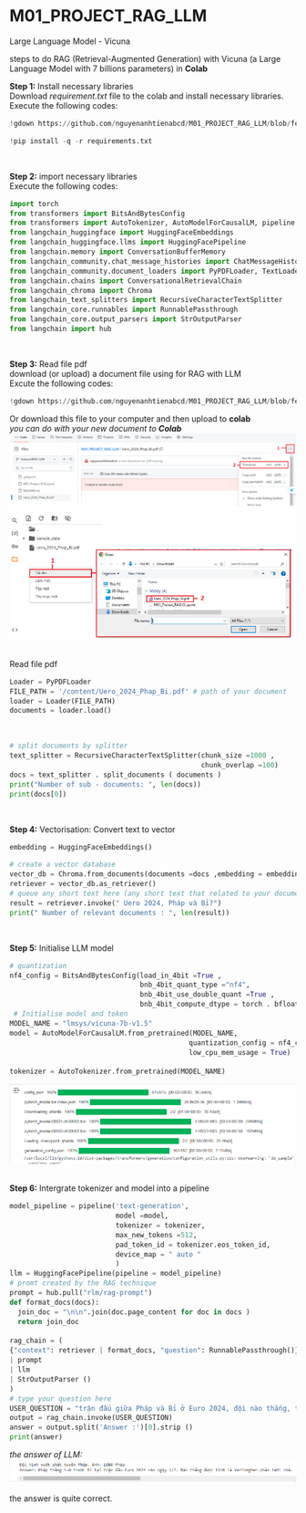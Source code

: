 # M01_PROJECT_RAG_LLM
Large Language Model - Vicuna

steps to do RAG (Retrieval-Augmented Generation) with Vicuna (a Large Language Model with 7 billions parameters) in **Colab**<br>  

**Step 1:** Install necessary libraries   
Download *requirement.txt* file to the colab and install necessary libraries.  
Execute the following codes:
```python
!gdown https://github.com/nguyenanhtienabcd/M01_PROJECT_RAG_LLM/blob/feature/RAG-LLM/requirements.txt
```
```python
!pip install -q -r requirements.txt
```
<br>  

**Step 2:** import necessary libraries  
Execute the following codes:
```python
import torch
from transformers import BitsAndBytesConfig
from transformers import AutoTokenizer, AutoModelForCausalLM, pipeline
from langchain_huggingface import HuggingFaceEmbeddings
from langchain_huggingface.llms import HuggingFacePipeline
from langchain.memory import ConversationBufferMemory
from langchain_community.chat_message_histories import ChatMessageHistory
from langchain_community.document_loaders import PyPDFLoader, TextLoader
from langchain.chains import ConversationalRetrievalChain
from langchain_chroma import Chroma
from langchain_text_splitters import RecursiveCharacterTextSplitter
from langchain_core.runnables import RunnablePassthrough
from langchain_core.output_parsers import StrOutputParser
from langchain import hub
```
<br>  

**Step 3:** Read file pdf  
download (or upload) a document file using for RAG with LLM  
Excute the following codes:
```python
!gdown https://github.com/nguyenanhtienabcd/M01_PROJECT_RAG_LLM/blob/feature/RAG-LLM/Uero_2024_Phap_Bi.pdf
```
Or download this file to your computer and then upload to **colab**  
*you can do with your new document to **Colab***
![Download figure](figures/1.png)  
![Upload figure](figures/2.png) <br><br>  

Read file pdf
```python
Loader = PyPDFLoader
FILE_PATH = '/content/Uero_2024_Phap_Bi.pdf' # path of your document
loader = Loader(FILE_PATH)
documents = loader.load()
```
<br>  

```python
# split documents by splitter 
text_splitter = RecursiveCharacterTextSplitter(chunk_size =1000 ,
                                               chunk_overlap =100)
docs = text_splitter . split_documents ( documents )
print("Number of sub - documents: ", len(docs))
print(docs[0])
```  
<br>  

**Step 4:** Vectorisation: Convert text to vector
```python
embedding = HuggingFaceEmbeddings()
```
```python
# create a vector database
vector_db = Chroma.from_documents(documents =docs ,embedding = embedding)
retriever = vector_db.as_retriever()
# queue any short text here (any short text that related to your document)
result = retriever.invoke(" Uero 2024, Pháp và Bỉ?")
print(" Number of relevant documents : ", len(result))
```
<br>  

**Step 5:** Initialise LLM model
```python
# quantization
nf4_config = BitsAndBytesConfig(load_in_4bit =True ,
                                bnb_4bit_quant_type ="nf4",
                                bnb_4bit_use_double_quant =True ,
                                bnb_4bit_compute_dtype = torch . bfloat16)
 # Initialise model and token
MODEL_NAME = "lmsys/vicuna-7b-v1.5"
model = AutoModelForCausalLM.from_pretrained(MODEL_NAME,
                                            quantization_config = nf4_config,
                                            low_cpu_mem_usage = True)

tokenizer = AutoTokenizer.from_pretrained(MODEL_NAME)
```
![model and token](figures/3.png)  
<br>  

**Step 6:** Intergrate tokenizer and model into a pipeline
```python
model_pipeline = pipeline('text-generation',
                          model =model,
                          tokenizer = tokenizer,
                          max_new_tokens =512,
                          pad_token_id = tokenizer.eos_token_id,
                          device_map = " auto "
                          )
llm = HuggingFacePipeline(pipeline = model_pipeline)
# promt created by the RAG technique
prompt = hub.pull("rlm/rag-prompt")
def format_docs(docs):
  join_doc = "\n\n".join(doc.page_content for doc in docs )
  return join_doc

rag_chain = (
{"context": retriever | format_docs, "question": RunnablePassthrough()}
| prompt
| llm
| StrOutputParser ()
)
# type your question here
USER_QUESTION = "trận đấu giữa Pháp và Bỉ ở Euro 2024, đội nào thắng, thắng bao nhiêu bàn, ai ghi bàn thắng?"
output = rag_chain.invoke(USER_QUESTION)
answer = output.split('Answer :')[0].strip ()
print(answer)
```
*the answer of LLM:*
![the answer](figures/4.png) 

the answer is quite correct.


